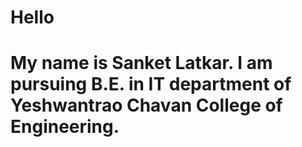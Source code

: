 # Hello
#  My name is Sanket Latkar. I am pursuing B.E. in IT department of Yeshwantrao Chavan College of Engineering.
